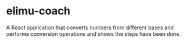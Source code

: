 # elimu-coach
A React application that converts numbers  from different bases and performs conversion operations and shows the steps have been done.  
